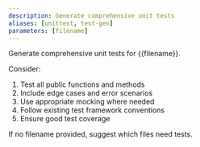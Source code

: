 ```yaml
---
description: Generate comprehensive unit tests
aliases: [unittest, test-gen]
parameters: [filename]
---
```


Generate comprehensive unit tests for {{filename}}.

Consider:
1. Test all public functions and methods
2. Include edge cases and error scenarios
3. Use appropriate mocking where needed
4. Follow existing test framework conventions
5. Ensure good test coverage

If no filename provided, suggest which files need tests.